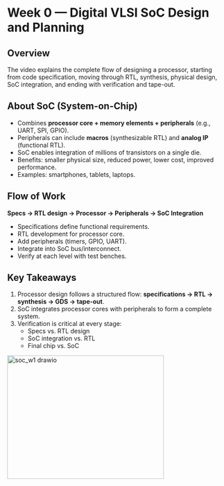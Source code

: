 # Week 0 — Digital VLSI SoC Design and Planning

## Overview
The video explains the complete flow of designing a processor, starting from code specification, moving through RTL, synthesis, physical design, SoC integration, and ending with verification and tape-out.

## About SoC (System-on-Chip)
- Combines **processor core + memory elements + peripherals** (e.g., UART, SPI, GPIO).  
- Peripherals can include **macros** (synthesizable RTL) and **analog IP** (functional RTL).  
- SoC enables integration of millions of transistors on a single die.  
- Benefits: smaller physical size, reduced power, lower cost, improved performance.  
- Examples: smartphones, tablets, laptops.  

## Flow of Work
**Specs → RTL design → Processor → Peripherals → SoC Integration**
- Specifications define functional requirements.  
- RTL development for processor core.  
- Add peripherals (timers, GPIO, UART).  
- Integrate into SoC bus/interconnect.  
- Verify at each level with test benches.  

## Key Takeaways
1. Processor design follows a structured flow: **specifications → RTL → synthesis → GDS → tape-out**.  
2. SoC integrates processor cores with peripherals to form a complete system.  
3. Verification is critical at every stage:  
   - Specs vs. RTL design  
   - SoC integration vs. RTL  
   - Final chip vs. SoC  

<img width="361" height="285" alt="soc_w1 drawio" src="https://github.com/user-attachments/assets/5f401d0b-64c7-4634-94de-8fcbf6907dca" />

